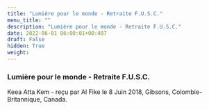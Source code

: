 ```yaml
---
title: "Lumière pour le monde - Retraite F.U.S.C."
menu_title: ""
description: "Lumière pour le monde - Retraite F.U.S.C."
date: 2022-06-01 06:00:01+00:407
draft: False
hidden: True
weight:
---
```

### Lumière pour le monde - Retraite F.U.S.C.

Keea Atta Kem - reçu par Al Fike le 8 Juin 2018, Gibsons, Colombie-Britannique, Canada.



